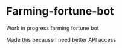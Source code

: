 # Farming-fortune-bot
Work in progress farming fortune bot

Made this because I need better API access
